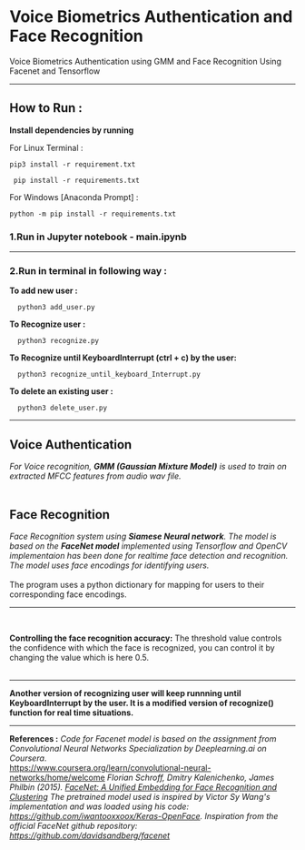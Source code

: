 
   # Voice Biometrics Authentication and Face Recognition<br>

Voice Biometrics Authentication using GMM and Face Recognition Using Facenet and Tensorflow
___

   ## How to Run :
   
 **Install dependencies by running**  
 
 For Linux Terminal : 
 
 ```pip3 install -r requirement.txt``` 
 
 ``` pip install -r requirements.txt``` 
 
 For Windows [Anaconda Prompt] : 
 
 ```python -m pip install -r requirements.txt``` 
 
 ### 1.Run in Jupyter notebook - main.ipynb
 ___
 
 ### 2.Run in terminal in following way :
 
   **To add new user :**
   ```
     python3 add_user.py
   ```
   **To Recognize user :**
   ```
     python3 recognize.py
   ```
   **To Recognize until KeyboardInterrupt (ctrl + c) by the user:**
   ```
     python3 recognize_until_keyboard_Interrupt.py
   ```
   **To delete an existing user :**
   ```
     python3 delete_user.py
   ```
___
## Voice Authentication

   *For Voice recognition, **GMM (Gaussian Mixture Model)** is used to train on extracted MFCC features from audio wav           file.*<br><br>
     
## Face Recognition

  *Face Recognition system using **Siamese Neural network**. The model is based on the **FaceNet model** implemented using Tensorflow and OpenCV implementaion has been done for realtime face detection and recognition.<br>
The model uses face encodings for identifying users.<br><br>*
The program uses a python dictionary for mapping for users to their corresponding face encodings. <br>
___
<br>


**Controlling the face recognition accuracy:**
 The threshold value controls the confidence with which the face is recognized, you can control it by changing the value which is here 0.5. <br><br>
 
___ 
**Another version of recognizing user will keep runnning until KeyboardInterrupt by the user. It is a modified version of recognize() function for real time situations.**
 ___
**References :**
*Code for Facenet model is based on the assignment from Convolutional Neural Networks Specialization by Deeplearning.ai on Coursera*.<br>
https://www.coursera.org/learn/convolutional-neural-networks/home/welcome 
*Florian Schroff, Dmitry Kalenichenko, James Philbin (2015). [FaceNet: A Unified Embedding for Face Recognition and Clustering](https://arxiv.org/pdf/1503.03832.pdf)*
*The pretrained model used is inspired by Victor Sy Wang's implementation and was loaded using his code: https://github.com/iwantooxxoox/Keras-OpenFace.*
*Inspiration from the official FaceNet github repository: https://github.com/davidsandberg/facenet*
